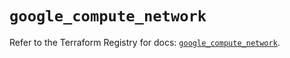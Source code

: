 # `google_compute_network`

Refer to the Terraform Registry for docs: [`google_compute_network`](https://registry.terraform.io/providers/hashicorp/google/6.48.0/docs/resources/compute_network).
